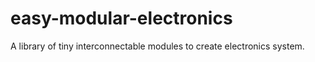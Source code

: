 # easy-modular-electronics
A library of tiny interconnectable modules to create electronics system.
